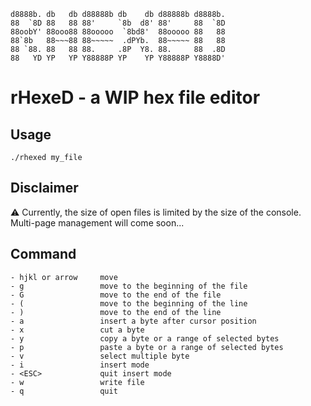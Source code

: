 ```
d8888b. db   db d88888b db    db d88888b d8888b.
88  `8D 88   88 88'     `8b  d8' 88'     88  `8D
88oobY' 88ooo88 88ooooo  `8bd8'  88ooooo 88   88
88`8b   88~~~88 88~~~~~  .dPYb.  88~~~~~ 88   88
88 `88. 88   88 88.     .8P  Y8. 88.     88  .8D
88   YD YP   YP Y88888P YP    YP Y88888P Y8888D'
```


# rHexeD - a WIP hex file editor

## Usage
```
./rhexed my_file
```

## Disclaimer
:warning: Currently, the size of open files is limited by the size of the console. Multi-page management will come soon...


## Command
```
- hjkl or arrow     move 
- g                 move to the beginning of the file
- G                 move to the end of the file
- (                 move to the beginning of the line
- )                 move to the end of the line
- a                 insert a byte after cursor position
- x                 cut a byte
- y                 copy a byte or a range of selected bytes
- p                 paste a byte or a range of selected bytes
- v                 select multiple byte
- i                 insert mode
- <ESC>             quit insert mode
- w                 write file
- q                 quit
```


